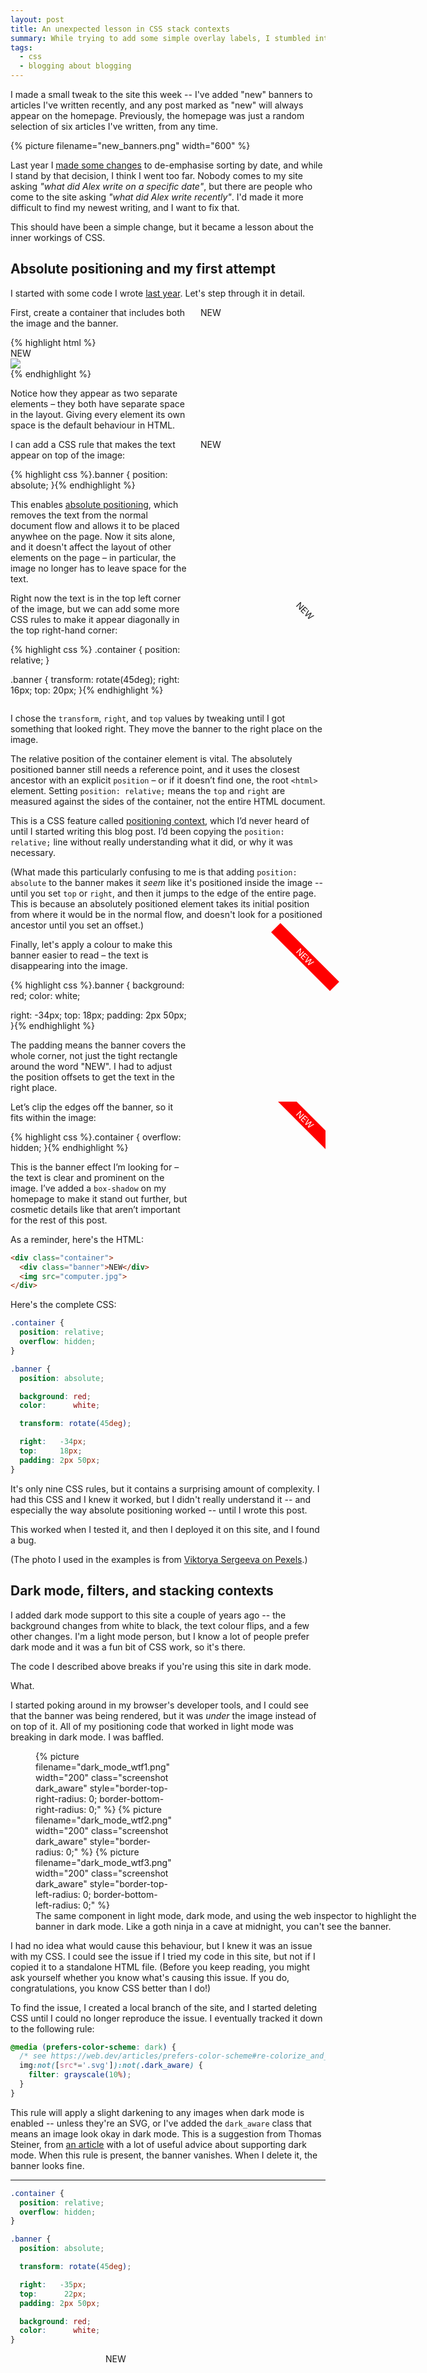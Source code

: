 ```yaml
---
layout: post
title: An unexpected lesson in CSS stack contexts
summary: While trying to add some simple overlay labels, I stumbled into a sharp edge of a complex CSS feature called "stack contexts".
tags:
  - css
  - blogging about blogging
---
```

I made a small tweak to the site this week -- I've added "new" banners to articles I've written recently, and any post marked as "new" will always appear on the homepage.
Previously, the homepage was just a random selection of six articles I've written, from any time.

{%
  picture
  filename="new_banners.png"
  width="600"
%}

Last year I [made some changes][not_all_equal] to de-emphasise sorting by date, and while I stand by that decision, I think I went too far.
Nobody comes to my site asking *"what did Alex write on a specific date"*, but there are people who come to the site asking *"what did Alex write recently"*.
I'd made it more difficult to find my newest writing, and I want to fix that.

This should have been a simple change, but it became a lesson about the inner workings of CSS.

[not_all_equal]: /2024/not-all-posts/

## Absolute positioning and my first attempt

<style>
  @media screen and (min-width: 600px) {
    .worked_example {
      display: grid;
      grid-template-columns: 1fr 200px;
      grid-column-gap: 1.5em;
    }

    .explanation p:first-child {
      margin-top: 0;
    }

    .explanation pre:last-child,
    .explanation figure.highlight:last-child {
      margin-bottom: 0;
    }
  }

  @media screen and (max-width: 600px) {
    .container {
      width: 200px;
      margin: 0 auto;
    }
  }

  #wrapper2 .banner,
  #wrapper3 .banner,
  #wrapper4 .banner,
  #wrapper5 .banner {
    position: absolute;
  }

  #wrapper3.container,
  #wrapper4.container,
  #wrapper5.container {
    position: relative;
  }

  #wrapper3 .banner {
    transform: rotate(45deg);
    right:     16px;
    top:       20px;
  }
</style>

I started with some code I wrote [last year][til].
Let's step through it in detail.

<div class="worked_example">
  <div class="explanation">
    <p>
      First, create a container that includes both the image and the banner.
    </p>
    {% highlight html %}<div class="container">
  <div class="banner">NEW</div>
  <img src="computer.jpg">
</div>{% endhighlight %}
    <p>
      Notice how they appear as two separate elements – they both have separate space in the layout.
      Giving every element its own space is the default behaviour in HTML.
    </p>
  </div>
  <div class="container" id="wrapper1" style="width:200px;">
    <div class="banner">NEW</div>
    <img src="/images/2024/pexels-johndetochka-9140591.jpg" alt="" class="dark_aware">
  </div>

  <div class="explanation">
    <p>
      I can add a CSS rule that makes the text appear on top of the image:
    </p>
    {% highlight css %}.banner {
  position: absolute;
}{% endhighlight %}
    <p>
      This enables <a href="https://developer.mozilla.org/en-US/docs/Learn_web_development/Core/CSS_layout/Positioning#absolute_positioning">absolute positioning</a>, which removes the text from the normal document flow and allows it to be placed anywhee on the page.
      Now it sits alone, and it doesn't affect the layout of other elements on the page – in particular, the image no longer has to leave space for the text.
    </p>
  </div>
  <div class="container" id="wrapper2" style="width:200px;">
    <div class="banner">NEW</div>
    <img src="/images/2024/pexels-johndetochka-9140591.jpg" alt="" class="dark_aware">
  </div>

  <div class="explanation">
    <p>
      Right now the text is in the top left corner of the image, but we can add some more CSS rules to make it appear diagonally in the top right-hand corner:
    </p>
    {% highlight css %}
.container {
  position: relative;
}

.banner {
  transform: rotate(45deg);
  right:     16px;
  top:       20px;
}{% endhighlight %}
  </div>
  <div class="container" id="wrapper3" style="width:200px;">
    <div class="banner">NEW</div>
    <img src="/images/2024/pexels-johndetochka-9140591.jpg" alt="" class="dark_aware">
  </div>
</div>

I chose the `transform`, `right`, and `top` values by tweaking until I got something that looked right.
They move the banner to the right place on the image.

The relative position of the container element is vital.
The absolutely positioned banner still needs a reference point, and it uses the closest ancestor with an explicit <code>position</code> – or if it doesn’t find one, the root <code>&lt;html&gt;</code> element.
Setting `position: relative;` means the `top` and `right` are measured against the sides of the container, not the entire HTML document.

This is a CSS feature called <a href="https://developer.mozilla.org/en-US/docs/Learn_web_development/Core/CSS_layout/Positioning#positioning_contexts">positioning context</a>, which I’d never heard of until I started writing this blog post.
I’d been copying the <code>position: relative;</code> line without really understanding what it did, or why it was necessary.

(What made this particularly confusing to me is that adding `position: absolute` to the banner makes it *seem* like it's positioned inside the image -- until you set <code>top</code> or <code>right</code>, and then it jumps to the edge of the entire page.
This is because an absolutely positioned element takes its initial position from where it would be in the normal flow, and doesn't look for a positioned ancestor until you set an offset.)

<style>
  #wrapper5.container {
    overflow: hidden;
  }

  #wrapper4 .banner,
  #wrapper5 .banner {
    background: red;
    color:      white;

    right:   -34px;
    top:     18px;
    padding: 2px 50px;

    transform: rotate(45deg);
  }
</style>

<div class="worked_example">
  <div class="explanation">
    <p>
      Finally, let's apply a colour to make this banner easier to read – the text is disappearing into the image.
    </p>
    {% highlight css %}.banner {
  background: red;
  color:      white;

  right:   -34px;
  top:     18px;
  padding: 2px 50px;
}{% endhighlight %}
    <p>
      The padding means the banner covers the whole corner, not just the tight rectangle around the word "NEW".
      I had to adjust the position offsets to get the text in the right place.
    </p>
  </div>
  <div class="container" id="wrapper4" style="width:200px;">
    <div class="banner">NEW</div>
    <img src="/images/2024/pexels-johndetochka-9140591.jpg" alt="" class="dark_aware">
  </div>

  <div class="explanation">
    <p>
      Let’s clip the edges off the banner, so it fits within the image:
    </p>
    {% highlight css %}.container {
  overflow: hidden;
}{% endhighlight %}
    <p id="final_para">
      This is the banner effect I’m looking for – the text is clear and prominent on the image.
      I’ve added a <code>box-shadow</code> on my homepage to make it stand out further, but cosmetic details like that aren’t important for the rest of this post.
    </p>
  </div>
  <div class="container" id="wrapper5" style="width:200px;">
    <div class="banner">NEW</div>
    <img src="/images/2024/pexels-johndetochka-9140591.jpg" alt="" class="dark_aware">
  </div>
</div>

<style>
  @media screen and (min-width: 600px) {
    #final_para {
      margin-bottom: 0;
    }
  }
</style>

As a reminder, here's the HTML:

```html
<div class="container">
  <div class="banner">NEW</div>
  <img src="computer.jpg">
</div>
```

Here's the complete CSS:

```css
.container {
  position: relative;
  overflow: hidden;
}

.banner {
  position: absolute;

  background: red;
  color:      white;

  transform: rotate(45deg);

  right:   -34px;
  top:     18px;
  padding: 2px 50px;
}
```

It's only nine CSS rules, but it contains a surprising amount of complexity.
I had this CSS and I knew it worked, but I didn't really understand it -- and especially the way absolute positioning worked -- until I wrote this post.

This worked when I tested it, and then I deployed it on this site, and I found a bug.

(The photo I used in the examples is from [Viktorya Sergeeva on Pexels](https://www.pexels.com/photo/a-person-using-an-old-computer-9140591/).)

[til]: /til/2024/diagonal-new-banner/





## Dark mode, filters, and stacking contexts

I added dark mode support to this site a couple of years ago -- the background changes from white to black, the text colour flips, and a few other changes.
I'm a light mode person, but I know a lot of people prefer dark mode and it was a fun bit of CSS work, so it's there.

The code I described above breaks if you're using this site in dark mode.

What.

I started poking around in my browser's developer tools, and I could see that the banner was being rendered, but it was *under* the image instead of on top of it.
All of my positioning code that worked in light mode was breaking in dark mode.
I was baffled.

<style>
  #dark_mode_wtf {
    display: grid;
    grid-template-columns: repeat(3, 1fr);
    grid-gap: 5px;
  }
</style>

<figure style="width: calc(620px)">
  <div id="dark_mode_wtf">
    {%
      picture
      filename="dark_mode_wtf1.png"
      width="200"
      class="screenshot dark_aware"
      style="border-top-right-radius: 0; border-bottom-right-radius: 0;"
    %}
    {%
      picture
      filename="dark_mode_wtf2.png"
      width="200"
      class="screenshot dark_aware"
      style="border-radius: 0;"
    %}
    {%
      picture
      filename="dark_mode_wtf3.png"
      width="200"
      class="screenshot dark_aware"
      style="border-top-left-radius: 0; border-bottom-left-radius: 0;"
    %}
  </div>
  <figcaption>
    The same component in light mode, dark mode, and using the web inspector to highlight the banner in dark mode.
    Like a goth ninja in a cave at midnight, you can't see the banner.
  </figcaption>
</figure>

I had no idea what would cause this behaviour, but I knew it was an issue with my CSS.
I could see the issue if I tried my code in this site, but not if I copied it to a standalone HTML file.
(Before you keep reading, you might ask yourself whether you know what's causing this issue.
If you do, congratulations, you know CSS better than I do!)

To find the issue, I created a local branch of the site, and I started deleting CSS until I could no longer reproduce the issue.
I eventually tracked it down to the following rule:

```css
@media (prefers-color-scheme: dark) {
  /* see https://web.dev/articles/prefers-color-scheme#re-colorize_and_darken_photographic_images */
  img:not([src*='.svg']):not(.dark_aware) {
    filter: grayscale(10%);
  }
}
```

This rule will apply a slight darkening to any images when dark mode is enabled -- unless they're an SVG, or I've added the `dark_aware` class that means an image look okay in dark mode.
This is a suggestion from Thomas Steiner, from [an article][steiner] with a lot of useful advice about supporting dark mode.
When this rule is present, the banner vanishes.
When I delete it, the banner looks fine.

[steiner]: https://web.dev/articles/prefers-color-scheme#re-colorize-and-darken-photographic-images

---

```css
.container {
  position: relative;
  overflow: hidden;
}

.banner {
  position: absolute;

  transform: rotate(45deg);

  right:   -35px;
  top:      22px;
  padding: 2px 50px;

  background: red;
  color:      white;
}
```

<div class="container" style="width:200px; margin: 0 auto;">
  <div class="banner">NEW</div>
  <img src="/images/2024/pexels-johndetochka-9140591.jpg" alt="" class="dark_aware">
</div>
